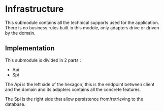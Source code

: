 # Infrastructure 

This submodule contains all the technical supports used for the application. 
There is no business rules built in this module, only adapters drive or driven by the domain. 

## Implementation

This submodule is divided in 2 parts :
- Api 
- Spi

The Api is the left side of the hexagon, this is the endpoint between client and the domain and its adapters contains all the concrete features.

The Spi is the right side that allow persistence from/retrieving to the database. 